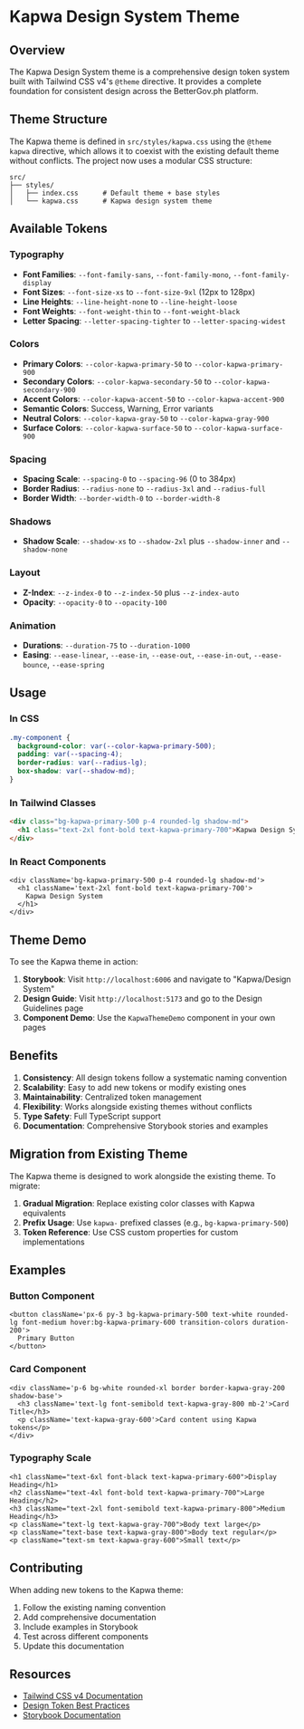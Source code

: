 # Kapwa Design System Theme

## Overview

The Kapwa Design System theme is a comprehensive design token system built with Tailwind CSS v4's `@theme` directive. It provides a complete foundation for consistent design across the BetterGov.ph platform.

## Theme Structure

The Kapwa theme is defined in `src/styles/kapwa.css` using the `@theme kapwa` directive, which allows it to coexist with the existing default theme without conflicts. The project now uses a modular CSS structure:

```
src/
├── styles/
│   ├── index.css      # Default theme + base styles
│   └── kapwa.css      # Kapwa design system theme
```

## Available Tokens

### Typography

- **Font Families**: `--font-family-sans`, `--font-family-mono`, `--font-family-display`
- **Font Sizes**: `--font-size-xs` to `--font-size-9xl` (12px to 128px)
- **Line Heights**: `--line-height-none` to `--line-height-loose`
- **Font Weights**: `--font-weight-thin` to `--font-weight-black`
- **Letter Spacing**: `--letter-spacing-tighter` to `--letter-spacing-widest`

### Colors

- **Primary Colors**: `--color-kapwa-primary-50` to `--color-kapwa-primary-900`
- **Secondary Colors**: `--color-kapwa-secondary-50` to `--color-kapwa-secondary-900`
- **Accent Colors**: `--color-kapwa-accent-50` to `--color-kapwa-accent-900`
- **Semantic Colors**: Success, Warning, Error variants
- **Neutral Colors**: `--color-kapwa-gray-50` to `--color-kapwa-gray-900`
- **Surface Colors**: `--color-kapwa-surface-50` to `--color-kapwa-surface-900`

### Spacing

- **Spacing Scale**: `--spacing-0` to `--spacing-96` (0 to 384px)
- **Border Radius**: `--radius-none` to `--radius-3xl` and `--radius-full`
- **Border Width**: `--border-width-0` to `--border-width-8`

### Shadows

- **Shadow Scale**: `--shadow-xs` to `--shadow-2xl` plus `--shadow-inner` and `--shadow-none`

### Layout

- **Z-Index**: `--z-index-0` to `--z-index-50` plus `--z-index-auto`
- **Opacity**: `--opacity-0` to `--opacity-100`

### Animation

- **Durations**: `--duration-75` to `--duration-1000`
- **Easing**: `--ease-linear`, `--ease-in`, `--ease-out`, `--ease-in-out`, `--ease-bounce`, `--ease-spring`

## Usage

### In CSS

```css
.my-component {
  background-color: var(--color-kapwa-primary-500);
  padding: var(--spacing-4);
  border-radius: var(--radius-lg);
  box-shadow: var(--shadow-md);
}
```

### In Tailwind Classes

```html
<div class="bg-kapwa-primary-500 p-4 rounded-lg shadow-md">
  <h1 class="text-2xl font-bold text-kapwa-primary-700">Kapwa Design System</h1>
</div>
```

### In React Components

```tsx
<div className='bg-kapwa-primary-500 p-4 rounded-lg shadow-md'>
  <h1 className='text-2xl font-bold text-kapwa-primary-700'>
    Kapwa Design System
  </h1>
</div>
```

## Theme Demo

To see the Kapwa theme in action:

1. **Storybook**: Visit `http://localhost:6006` and navigate to "Kapwa/Design System"
2. **Design Guide**: Visit `http://localhost:5173` and go to the Design Guidelines page
3. **Component Demo**: Use the `KapwaThemeDemo` component in your own pages

## Benefits

1. **Consistency**: All design tokens follow a systematic naming convention
2. **Scalability**: Easy to add new tokens or modify existing ones
3. **Maintainability**: Centralized token management
4. **Flexibility**: Works alongside existing themes without conflicts
5. **Type Safety**: Full TypeScript support
6. **Documentation**: Comprehensive Storybook stories and examples

## Migration from Existing Theme

The Kapwa theme is designed to work alongside the existing theme. To migrate:

1. **Gradual Migration**: Replace existing color classes with Kapwa equivalents
2. **Prefix Usage**: Use `kapwa-` prefixed classes (e.g., `bg-kapwa-primary-500`)
3. **Token Reference**: Use CSS custom properties for custom implementations

## Examples

### Button Component

```tsx
<button className='px-6 py-3 bg-kapwa-primary-500 text-white rounded-lg font-medium hover:bg-kapwa-primary-600 transition-colors duration-200'>
  Primary Button
</button>
```

### Card Component

```tsx
<div className='p-6 bg-white rounded-xl border border-kapwa-gray-200 shadow-base'>
  <h3 className='text-lg font-semibold text-kapwa-gray-800 mb-2'>Card Title</h3>
  <p className='text-kapwa-gray-600'>Card content using Kapwa tokens</p>
</div>
```

### Typography Scale

```tsx
<h1 className="text-6xl font-black text-kapwa-primary-600">Display Heading</h1>
<h2 className="text-4xl font-bold text-kapwa-primary-700">Large Heading</h2>
<h3 className="text-2xl font-semibold text-kapwa-primary-800">Medium Heading</h3>
<p className="text-lg text-kapwa-gray-700">Body text large</p>
<p className="text-base text-kapwa-gray-800">Body text regular</p>
<p className="text-sm text-kapwa-gray-600">Small text</p>
```

## Contributing

When adding new tokens to the Kapwa theme:

1. Follow the existing naming convention
2. Add comprehensive documentation
3. Include examples in Storybook
4. Test across different components
5. Update this documentation

## Resources

- [Tailwind CSS v4 Documentation](https://tailwindcss.com/docs)
- [Design Token Best Practices](https://spectrum.adobe.com/page/design-tokens/)
- [Storybook Documentation](https://storybook.js.org/docs)
